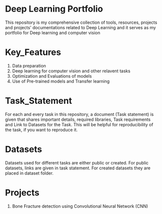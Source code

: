# Deep Learning Portfolio
This repository is my comprehensive collection of tools, resources, projects and projects' documentations related to Deep Learning and it serves as my portfolio for Deep learning and computer vision

# Key_Features
1. Data preparation
2. Deep learning for computer vision and other relavent tasks
3. Optimization and Evaluations of models
4. Use of Pre-trained models and Transfer learning

# Task_Statement
For each and every task in this repository, a document (Task statement) is given that shares important details, required libraries, Task requirements and Link to Datasets for the Task. This will be helpful for reproducibility of the task, if you want to reproduce it.

# Datasets
Datasets used for different tasks are either public or created. For public datasets, links are given in task statement. For created datasets they are placed in dataset folder.

# Projects
1. Bone Fracture detection using Convolutional Neural Network (CNN)
